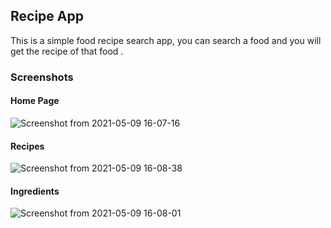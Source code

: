 ## Recipe App

This is a simple food recipe search app, you can search a food and you will get the recipe of that food .

### Screenshots

#### Home Page

![Screenshot from 2021-05-09 16-07-16](https://user-images.githubusercontent.com/65807044/117571443-38675a80-b0ec-11eb-97f2-356efadb0ba5.png)

#### Recipes

![Screenshot from 2021-05-09 16-08-38](https://user-images.githubusercontent.com/65807044/117571494-6a78bc80-b0ec-11eb-83c5-28d51be8bbff.png)

#### Ingredients

![Screenshot from 2021-05-09 16-08-01](https://user-images.githubusercontent.com/65807044/117571487-68aef900-b0ec-11eb-8377-c9e08e82a594.png)
